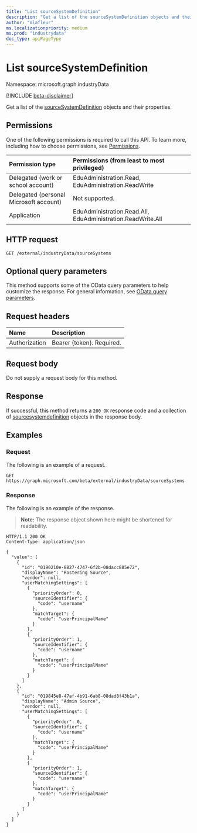 ```yaml
---
title: "List sourceSystemDefinition"
description: "Get a list of the sourceSystemDefinition objects and their properties."
author: "mlafleur"
ms.localizationpriority: medium
ms.prod: "industrydata"
doc_type: apiPageType
---
```


# List sourceSystemDefinition

Namespace: microsoft.graph.industryData

[!INCLUDE [beta-disclaimer](../../includes/beta-disclaimer.md)]

Get a list of the [sourceSystemDefinition](../resources/industrydata-sourcesystemdefinition.md) objects and their properties.

## Permissions

One of the following permissions is required to call this API. To learn more, including how to choose permissions, see [Permissions](/graph/permissions-reference).

| Permission type                        | Permissions (from least to most privileged)                 |
| :------------------------------------- | :---------------------------------------------------------- |
| Delegated (work or school account)     | EduAdministration.Read, EduAdministration.ReadWrite         |
| Delegated (personal Microsoft account) | Not supported.                                              |
| Application                            | EduAdministration.Read.All, EduAdministration.ReadWrite.All |

## HTTP request

<!-- {
  "blockType": "ignored"
}
-->

```http
GET /external/industryData/sourceSystems
```

## Optional query parameters

This method supports some of the OData query parameters to help customize the response. For general information, see [OData query parameters](/graph/query-parameters).

## Request headers

| Name          | Description               |
| :------------ | :------------------------ |
| Authorization | Bearer {token}. Required. |

## Request body

Do not supply a request body for this method.

## Response

If successful, this method returns a `200 OK` response code and a collection of [sourcesystemdefinition](../resources/industrydata-sourcesystemdefinition.md) objects in the response body.

## Examples

### Request

The following is an example of a request.

<!-- {
  "blockType": "request",
  "name": "list_sourcesystemdefinition"
}
-->

```http
GET https://graph.microsoft.com/beta/external/industryData/sourceSystems
```

### Response

The following is an example of the response.

> **Note:** The response object shown here might be shortened for readability.

<!-- {
  "blockType": "response",
  "truncated": true,
  "@odata.type": "Collection(microsoft.graph.industryData.sourcesystemdefinition)"
}
-->

```http
HTTP/1.1 200 OK
Content-Type: application/json

{
  "value": [
    {
      "id": "0190210e-8827-4747-6f2b-08dacc885e72",
      "displayName": "Rostering Source",
      "vendor": null,
      "userMatchingSettings": [
        {
          "priorityOrder": 0,
          "sourceIdentifier": {
            "code": "username"
          },
          "matchTarget": {
            "code": "userPrincipalName"
          }
        },
        {
          "priorityOrder": 1,
          "sourceIdentifier": {
            "code": "username"
          },
          "matchTarget": {
            "code": "userPrincipalName"
          }
        }
      ]
    },
    {
      "id": "019845e8-47af-4b91-6ab8-08dad8f43b1a",
      "displayName": "Admin Source",
      "vendor": null,
      "userMatchingSettings": [
        {
          "priorityOrder": 0,
          "sourceIdentifier": {
            "code": "username"
          },
          "matchTarget": {
            "code": "userPrincipalName"
          }
        },
        {
          "priorityOrder": 1,
          "sourceIdentifier": {
            "code": "username"
          },
          "matchTarget": {
            "code": "userPrincipalName"
          }
        }
      ]
    }
  ]
}
```
